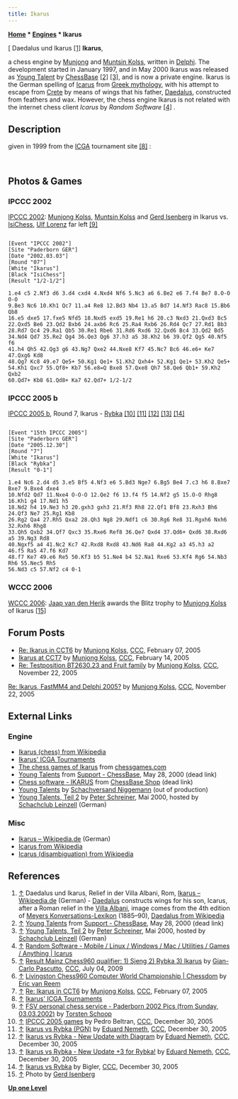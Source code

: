 ```yaml
---
title: Ikarus
---
```

**[Home](Home "Home") \* [Engines](Engines "Engines") \* Ikarus**



[ Daedalus und Ikarus <a id="cite-note-1" href="#cite-ref-1">[1]</a>
**Ikarus**,  

a chess engine by [Munjong](Munjong_Kolss "Munjong Kolss") and [Muntsin Kolss](Muntsin_Kolss "Muntsin Kolss"), written in [Delphi](Delphi "Delphi"). The development started in January 1997, and in May 2000 Ikarus was released as [Young Talent](ChessBase#YoungTalents "ChessBase") by [ChessBase](ChessBase "ChessBase") <a id="cite-note-2" href="#cite-ref-2">[2]</a> <a id="cite-note-3" href="#cite-ref-3">[3]</a>, and is now a private engine. Ikarus is the German spelling of [Icarus](https://en.wikipedia.org/wiki/Icarus) from [Greek mythology](https://en.wikipedia.org/wiki/Greek_mythology), with his attempt to escape from [Crete](https://en.wikipedia.org/wiki/Crete) by means of wings that his father, [Daedalus](https://en.wikipedia.org/wiki/Daedalus), constructed from feathers and wax. However, the chess engine Ikarus is not related with the internet chess client *Icarus* by *Random Software* <a id="cite-note-4" href="#cite-ref-4">[4]</a> .



## Description


given in 1999 from the [ICGA](ICGA "ICGA") tournament site <a id="cite-note-8" href="#cite-ref-8">[8]</a> :




```C++Development of Ikarus started in January 1997 when our previous program, named "BasicChess", reached the 64kb memory limit of Borland [Pascal](Pascal "Pascal") 7.0 and its source code had grown completely cryptic. The 32-bit language Borland [Delphi](Delphi "Delphi") 2.0 allowed us to finally use [hash tables](Transposition_Table "Transposition Table") and the next year or so saw us implement a [graphical user interface](GUI "GUI") and most of the usual standard [search](Search "Search") heuristics ([null move pruning](Null_Move_Pruning "Null Move Pruning"), [history heuristic](History_Heuristic "History Heuristic"), [search extensions](Extensions "Extensions") etc.) as well as some advanced data structures such as a [pawn-king hash table](Pawn_Hash_Table "Pawn Hash Table").

```


```C++From March 1998 on a [Winboard](WinBoard "WinBoard")-compatible version has been autoplaying a variety of computer opponents. Ikarus also got a new hand-crafted [opening book](Opening_Book "Opening Book"). Over Christmas 1998 we added support for the [endgame databases](Endgame_Tablebases "Endgame Tablebases") created by [Eugene Nalimov](Eugene_Nalimov "Eugene Nalimov"); so our program contains a port of the probing code provided by the author. 

```

## Photos & Games


### IPCCC 2002


 [](http://chess.fsv.de/Pics/Paderborn2002.htm) 
[IPCCC 2002](IPCCC_2002 "IPCCC 2002"): [Munjong Kolss](Munjong_Kolss "Munjong Kolss"), [Muntsin Kolss](Muntsin_Kolss "Muntsin Kolss") and [Gerd Isenberg](Gerd_Isenberg "Gerd Isenberg") in Ikarus vs. [IsiChess](IsiChess "IsiChess"), [Ulf Lorenz](Ulf_Lorenz "Ulf Lorenz") far left <a id="cite-note-9" href="#cite-ref-9">[9]</a>




```

[Event "IPCCC 2002"]
[Site "Paderborn GER"]
[Date "2002.03.03"]
[Round "07"]
[White "Ikarus"]
[Black "IsiChess"]
[Result "1/2-1/2"]

1.e4 c5 2.Nf3 d6 3.d4 cxd4 4.Nxd4 Nf6 5.Nc3 a6 6.Be2 e6 7.f4 Be7 8.O-O O-O
9.Be3 Nc6 10.Kh1 Qc7 11.a4 Re8 12.Bd3 Nb4 13.a5 Bd7 14.Nf3 Rac8 15.Bb6 Qb8
16.e5 dxe5 17.fxe5 Nfd5 18.Nxd5 exd5 19.Re1 h6 20.c3 Nxd3 21.Qxd3 Bc5
22.Qxd5 Be6 23.Qd2 Bxb6 24.axb6 Rc6 25.Ra4 Rxb6 26.Rd4 Qc7 27.Rd1 Bb3
28.Rd7 Qc4 29.Ra1 Qb5 30.Re1 Rbe6 31.Rd6 Rxd6 32.Qxd6 Bc4 33.Qd2 Bd5
34.Nd4 Qd7 35.Re2 Qg4 36.Qe3 Qg6 37.h3 a5 38.Kh2 b6 39.Qf2 Qg5 40.Nf5 f6 
41.h4 Qh5 42.Qg3 g6 43.Ng7 Qxe2 44.Nxe8 Kf7 45.Nc7 Bc6 46.e6+ Ke7 47.Qxg6 Kd8 
48.Qg7 Kc8 49.e7 Qe5+ 50.Kg1 Qe1+ 51.Kh2 Qxh4+ 52.Kg1 Qe1+ 53.Kh2 Qe5+ 
54.Kh1 Qxc7 55.Qf8+ Kb7 56.e8=Q Bxe8 57.Qxe8 Qh7 58.Qe6 Qb1+ 59.Kh2 Qxb2 
60.Qd7+ Kb8 61.Qd8+ Ka7 62.Qd7+ 1/2-1/2

```

### IPCCC 2005 b


[IPCCC 2005 b](IPCCC_2005_b "IPCCC 2005 b"), Round 7, Ikarus - [Rybka](Rybka "Rybka") <a id="cite-note-10" href="#cite-ref-10">[10]</a> <a id="cite-note-11" href="#cite-ref-11">[11]</a> <a id="cite-note-12" href="#cite-ref-12">[12]</a> <a id="cite-note-13" href="#cite-ref-13">[13]</a> <a id="cite-note-14" href="#cite-ref-14">[14]</a>




```

[Event "15th IPCCC 2005"]
[Site "Paderborn GER"]
[Date "2005.12.30"]
[Round "7"]
[White "Ikarus"]
[Black "Rybka"]
[Result "0-1"]

1.e4 Nc6 2.d4 d5 3.e5 Bf5 4.Nf3 e6 5.Bd3 Nge7 6.Bg5 Be4 7.c3 h6 8.Bxe7 Bxe7 9.Bxe4 dxe4 
10.Nfd2 Qd7 11.Nxe4 O-O-O 12.Qe2 f6 13.f4 f5 14.Nf2 g5 15.O-O Rhg8 16.Kh1 g4 17.Nd1 h5 
18.Nd2 h4 19.Ne3 h3 20.gxh3 gxh3 21.Rf3 Rh8 22.Qf1 Bf8 23.Rxh3 Bh6 24.Qf3 Ne7 25.Rg1 Kb8 
26.Rg2 Qa4 27.Rh5 Qxa2 28.Qh3 Ng8 29.Ndf1 c6 30.Rg6 Re8 31.Rgxh6 Nxh6 32.Rxh6 Rhg8 
33.Qh5 Qxb2 34.Qf7 Qxc3 35.Rxe6 Ref8 36.Qe7 Qxd4 37.Qd6+ Qxd6 38.Rxd6 a5 39.Ng3 Rd8
40.Ngxf5 a4 41.Nc2 Kc7 42.Rxd8 Rxd8 43.Nd6 Ra8 44.Kg2 a3 45.h3 a2 46.f5 Ra5 47.f6 Kd7 
48.f7 Ke7 49.e6 Re5 50.Kf3 b5 51.Ne4 b4 52.Na1 Rxe6 53.Kf4 Rg6 54.Nb3 Rh6 55.Nec5 Rh5 
56.Nd3 c5 57.Nf2 c4 0-1

```

### WCCC 2006


 [](File:WCCC2006Blitz.JPG) 
[WCCC 2006](WCCC_2006 "WCCC 2006"): [Jaap van den Herik](Jaap_van_den_Herik "Jaap van den Herik") awards the Blitz trophy to [Munjong Kolss](Munjong_Kolss "Munjong Kolss") of Ikarus <a id="cite-note-15" href="#cite-ref-15">[15]</a>



## Forum Posts


* [Re: Ikarus in CCT6](https://www.stmintz.com/ccc/index.php?id=409977) by [Munjong Kolss](Munjong_Kolss "Munjong Kolss"), [CCC](CCC "CCC"), February 07, 2005
* [Ikarus at CCT7](https://www.stmintz.com/ccc/index.php?id=411425) by [Munjong Kolss](Munjong_Kolss "Munjong Kolss"), [CCC](CCC "CCC"), February 14, 2005
* [Re: Testposition BT2630.23 and Fruit family](https://www.stmintz.com/ccc/index.php?id=463629) by [Munjong Kolss](Munjong_Kolss "Munjong Kolss"), [CCC](CCC "CCC"), November 22, 2005


 [Re: Ikarus, FastMM4 and Delphi 2005?](https://www.stmintz.com/ccc/index.php?id=463649) by [Munjong Kolss](Munjong_Kolss "Munjong Kolss"), [CCC](CCC "CCC"), November 22, 2005 
## External Links


### Engine


* [Ikarus (chess) from Wikipedia](https://en.wikipedia.org/wiki/Ikarus_%28chess%29)
* [Ikarus' ICGA Tournaments](https://www.game-ai-forum.org/icga-tournaments/program.php?id=69)
* [The chess games of Ikarus](http://www.chessgames.com/player/ikarus) from [chessgames.com](http://www.chessgames.com/index.html)
* [Young Talents](http://www.chessbase.com/support/support.asp?pid=100) from [Support - ChessBase](ChessBase "ChessBase"), May 28, 2000 (dead link)
* [Chess software - IKARUS](http://www.chessbase.com/shop/product.asp?pid=16) from [ChessBase Shop](ChessBase "ChessBase") (dead link)
* [Young Talents](https://www.schachversand.de/en/young-talents.html) by [Schachversand Niggemann](Schachversand_Niggemann "Schachversand Niggemann") (out of production)
* [Young Talents, Teil 2](http://scleinzell.schachvereine.de/p_spielprogramme/youngtal_b.shtml) by [Peter Schreiner](Peter_Schreiner "Peter Schreiner"), Mai 2000, hosted by [Schachclub Leinzell](http://scleinzell.schachvereine.de/home/news.shtml) (German)


### Misc


* [Ikarus – Wikipedia.de](https://de.wikipedia.org/wiki/Ikarus) (German)
* [Icarus from Wikipedia](https://en.wikipedia.org/wiki/Icarus)
* [Icarus (disambiguation) from Wikipedia](https://en.wikipedia.org/wiki/Icarus_%28disambiguation%29)


## References


 1. <a id="cite-ref-1" href="#cite-note-1">↑</a> Daedalus und Ikarus, Relief in der Villa Albani, Rom, [Ikarus – Wikipedia.de](https://de.wikipedia.org/wiki/Ikarus) (German) - [Daedalus](https://en.wikipedia.org/wiki/Daedalus) constructs wings for his son, Icarus, after a Roman relief in the [Villa Albani](https://en.wikipedia.org/wiki/Villa_Albani), image comes from the 4th edition of [Meyers Konversations-Lexikon](https://en.wikipedia.org/wiki/Meyers_Konversations-Lexikon) (1885–90), [Daedalus from Wikipedia](https://en.wikipedia.org/wiki/Daedalus) 
2. <a id="cite-ref-2" href="#cite-note-2">↑</a> [Young Talents](http://www.chessbase.com/support/support.asp?pid=100) from [Support - ChessBase](ChessBase "ChessBase"), May 28, 2000 (dead link)
3. <a id="cite-ref-3" href="#cite-note-3">↑</a> [Young Talents, Teil 2](http://scleinzell.schachvereine.de/p_spielprogramme/youngtal_b.shtml) by [Peter Schreiner](Peter_Schreiner "Peter Schreiner"), Mai 2000, hosted by [Schachclub Leinzell](http://scleinzell.schachvereine.de/home/news.shtml) (German)
4. <a id="cite-ref-4" href="#cite-note-4">↑</a> [Random Software - Mobile / Linux / Windows / Mac / Utilities / Games / Anything | Icarus](http://www.randomsoftware.com/apps/icarus/index.html)
5. <a id="cite-ref-5" href="#cite-note-5">↑</a> [Result Mainz Chess960 qualifier: 1) Sjeng 2) Rybka 3) Ikarus](http://www.talkchess.com/forum/viewtopic.php?t=28786) by [Gian-Carlo Pascutto](Gian-Carlo_Pascutto "Gian-Carlo Pascutto"), [CCC](CCC "CCC"), July 04, 2009
6. <a id="cite-ref-6" href="#cite-note-6">↑</a> [Livingston Chess960 Computer World Championship | Chessdom](http://software.chessdom.com/livingston-chess960-world-championship) by [Eric van Reem](Eric_van_Reem "Eric van Reem")
7. <a id="cite-ref-7" href="#cite-note-7">↑</a> [Re: Ikarus in CCT6](https://www.stmintz.com/ccc/index.php?id=409977) by [Munjong Kolss](Munjong_Kolss "Munjong Kolss"), [CCC](CCC "CCC"), February 07, 2005
8. <a id="cite-ref-8" href="#cite-note-8">↑</a> [Ikarus' ICGA Tournaments](https://www.game-ai-forum.org/icga-tournaments/program.php?id=69)
9. <a id="cite-ref-9" href="#cite-note-9">↑</a> [FSV personal chess service - Paderborn 2002 Pics (from Sunday, 03.03.2002)](http://chess.fsv.de/Pics/Paderborn2002.htm) by [Torsten Schoop](index.php?title=Torsten_Schoop&action=edit&redlink=1 "Torsten Schoop (page does not exist)")
10. <a id="cite-ref-10" href="#cite-note-10">↑</a> [IPCCC 2005 games](https://www.stmintz.com/ccc/index.php?id=475641) by Pedro Beltran, [CCC](CCC "CCC"), December 30, 2005
11. <a id="cite-ref-11" href="#cite-note-11">↑</a> [Ikarus vs Rybka (PGN)](https://www.stmintz.com/ccc/index.php?id=475254) by [Eduard Nemeth](index.php?title=Eduard_Nemeth&action=edit&redlink=1 "Eduard Nemeth (page does not exist)"), [CCC](CCC "CCC"), December 30, 2005
12. <a id="cite-ref-12" href="#cite-note-12">↑</a> [Ikarus vs Rybka - New Update with Diagram](https://www.stmintz.com/ccc/index.php?id=475332) by [Eduard Nemeth](index.php?title=Eduard_Nemeth&action=edit&redlink=1 "Eduard Nemeth (page does not exist)"), [CCC](CCC "CCC"), December 30, 2005
13. <a id="cite-ref-13" href="#cite-note-13">↑</a> [Ikarus vs Rybka - New Update +3 for Rybka!](https://www.stmintz.com/ccc/index.php?id=475357) by [Eduard Nemeth](index.php?title=Eduard_Nemeth&action=edit&redlink=1 "Eduard Nemeth (page does not exist)"), [CCC](CCC "CCC"), December 30, 2005
14. <a id="cite-ref-14" href="#cite-note-14">↑</a> [Ikarus vs Rybka](https://www.stmintz.com/ccc/index.php?id=475430) by Bigler, [CCC](CCC "CCC"), December 30, 2005
15. <a id="cite-ref-15" href="#cite-note-15">↑</a> Photo by [Gerd Isenberg](Gerd_Isenberg "Gerd Isenberg")

**[Up one Level](Engines "Engines")**







 
